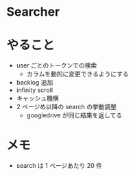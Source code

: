 # Searcher

# やること

- user ごとのトークンでの検索
  - カラムを動的に変更できるようにする
- backlog 追加
- infinity scroll
- キャッシュ機構
- 2 ページめ以降の search の挙動調整
  - googledrive が同じ結果を返してる

# メモ

- search は 1 ページあたり 20 件
